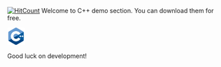 [![HitCount](https://hits.dwyl.com/{username}/{project}.svg?style=flat-square&show=unique)](http://hits.dwyl.com/{username}/{project})
<h align="center">Welcome to C++ demo section. You can download them for free.</h>
<p align="left"> <a href="https://www.w3schools.com/cpp/" target="_blank" rel="noreferrer"> <img src="https://raw.githubusercontent.com/devicons/devicon/master/icons/cplusplus/cplusplus-original.svg" alt="cplusplus" width="40" height="40"/> </a> </p>
<h align="center">Good luck on development!</h>
